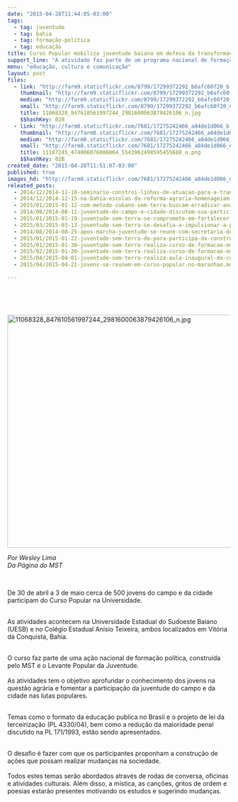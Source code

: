 ```yaml
---
date: "2015-04-28T11:44:05-03:00"
tags:
  - tag: juventude
  - tag: bahia
  - tag: formação-política
  - tag: educação
title: Curso Popular mobiliza juventude baiana em defesa da transformação social
support_line: "A atividade faz parte de um programa nacional de formação política construído pelo  MST e o Levante Popular da Juventude.\n"
menu: "educação, cultura e comunicação"
layout: post
files:
  - link: "http://farm9.staticflickr.com/8799/17299372292_b6afc60f20_b.jpg"
    thumbnail: "http://farm9.staticflickr.com/8799/17299372292_b6afc60f20_t.jpg"
    medium: "http://farm9.staticflickr.com/8799/17299372292_b6afc60f20_z.jpg"
    small: "http://farm9.staticflickr.com/8799/17299372292_b6afc60f20_n.jpg"
    title: 11068328_847610561997244_2981600063879426106_n.jpg
    $$hashKey: 028
  - link: "http://farm8.staticflickr.com/7681/17275242466_a84de1d066_b.jpg"
    thumbnail: "http://farm8.staticflickr.com/7681/17275242466_a84de1d066_t.jpg"
    medium: "http://farm8.staticflickr.com/7681/17275242466_a84de1d066_z.jpg"
    small: "http://farm8.staticflickr.com/7681/17275242466_a84de1d066_n.jpg"
    title: 11187245_474006076086064_5543962498595455688_o.png
    $$hashKey: 02B
created_date: "2015-04-28T11:51:07-03:00"
published: true
images_hd: "http://farm8.staticflickr.com/7681/17275242466_a84de1d066_n.jpg"
releated_posts:
  - 2014/12/2014-11-10-seminario-constroi-linhas-de-atuacao-para-a-transicao-agroecologica-na-bahia.md
  - 2014/12/2014-12-15-na-bahia-escolas-da-reforma-agraria-homenageiam-os-30-anos-do-mst.md
  - 2015/01/2015-01-12-com-metodo-cubano-sem-terra-buscam-erradicar-analfabetismo-no-sul-da-bahia.md
  - 2014/08/2014-08-11-juventude-do-campo-e-cidade-discutem-sua-participacao-nas-lutas-populares.md
  - 2015/01/2015-01-19-juventude-sem-terra-se-compromete-em-fortalecer-a-luta-na-bahia.md
  - 2015/03/2015-03-13-juventude-sem-terra-se-desafia-a-impulsionar-a-participacao-na-luta-pela-reforma-agraria.md
  - 2014/08/2014-08-25-apos-marcha-juventude-se-reune-com-secretaria-de-educacao-em-sao-luis.md
  - 2015/01/2015-01-22-juventude-sem-terra-do-para-participa-da-construcao-de-encontro-popular.md
  - 2015/01/2015-01-30-juventude-sem-terra-realiza-curso-de-formacao-em-veranopolis.md
  - 2015/02/2015-01-30-juventude-sem-terra-realiza-curso-de-formacao-em-veranopolis.md
  - 2015/04/2015-04-01-juventude-sem-terra-realiza-aula-inaugural-do-curso-de-residencia-agraria-na-ufc.md
  - 2015/04/2015-04-21-jovens-se-reunem-em-curso-popular-no-maranhao.md

---
```

<p>&nbsp;</p>

<p>&nbsp;</p>

<p><img alt="11068328_847610561997244_2981600063879426106_n.jpg" height="525" src="http://farm9.staticflickr.com/8799/17299372292_b6afc60f20_b.jpg" width="700" /></p>

<p><em>Por Wesley Lima<br />
Da P&aacute;gina do MST </em></p>

<p>&nbsp;</p>

<p>De 30 de abril a 3 de maio cerca de 500 jovens do campo e da cidade participam do Curso Popular na Universidade.</p>

<p><br />
As atividades acontecem na Universidade Estadual do Sudoeste Baiano (UESB) e no Col&eacute;gio Estadual An&iacute;sio Teixeira, ambos localizados em Vit&oacute;ria da Conquista, Bahia.</p>

<p><br />
O curso faz parte de uma a&ccedil;&atilde;o nacional de forma&ccedil;&atilde;o pol&iacute;tica, constru&iacute;da pelo MST e o Levante Popular da Juventude.<br />
<br />
As atividades tem o objetivo aprofundar o conhecimento dos jovens na quest&atilde;o agr&aacute;ria e fomentar a participa&ccedil;&atilde;o da juventude do campo e da cidade nas lutas populares.</p>

<p><br />
Temas como o formato da educa&ccedil;&atilde;o publica no Brasil e o projeto de lei da terceiriza&ccedil;&atilde;o (PL 4330/04), bem como a redu&ccedil;&atilde;o da maioridade penal discutido na PL 171/1993, est&atilde;o sendo apresentados.</p>

<p><br />
O desafio &eacute; fazer com que os participantes proponham a constru&ccedil;&atilde;o de a&ccedil;&otilde;es que possam realizar mudan&ccedil;as na sociedade.<br />
<br />
Todos estes temas ser&atilde;o abordados atrav&eacute;s de rodas de conversa, oficinas e atividades culturais. Al&eacute;m disso, a m&iacute;stica, as can&ccedil;&otilde;es, gritos de ordem e poesias estar&atilde;o presentes motivando os estudos e sugerindo mudan&ccedil;as.</p>

<p><br />
&nbsp;</p>
